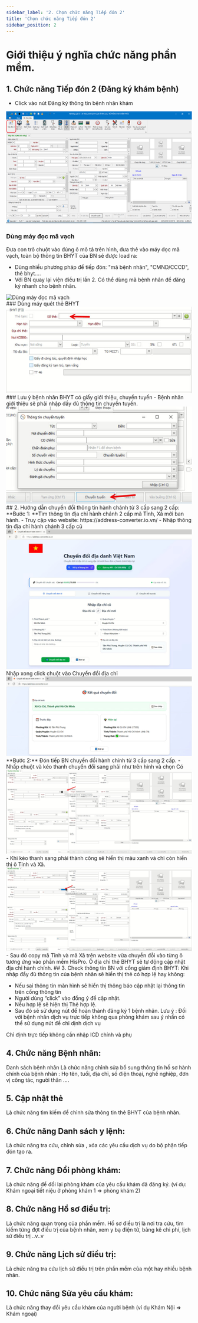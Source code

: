 ```yaml
---
sidebar_label: '2. Chọn chức năng Tiếp đón 2'
title: 'Chọn chức năng Tiếp đón 2'
sidebar_position: 2
---
```


# Giới thiệu ý nghĩa chức năng phần mềm.

## 1. Chức năng Tiếp đón 2 (Đăng ký khám bệnh)

- Click vào nút Đăng ký thông tin bệnh nhân khám

<div className="center-container">
  <img src="/img/dang-ky-thong-tin-benh-nhan-kham.png" alt="Đăng ký thông tin bệnh nhân khám" />
</div>

### Dùng máy đọc mã vạch
Đưa con trỏ chuột vào đúng ô mô tả trên hình, đưa thẻ vào máy đọc mã vạch, toàn bộ thông tin BHYT của BN sẽ được load ra:
- Dùng nhiều phương pháp để tiếp đón: "mã bệnh nhân", "CMND/CCCD", thẻ bhyt....
- Với BN quay lại viện điều trị lần 2. Có thể dùng mã bệnh nhân để đăng ký nhanh cho bệnh nhân.
<div className="center-container">
  <img src="/img/dung-may-doc-ma-vach.png" alt="Dùng máy đọc mã vạch" />
</div>
### Dùng máy quét thẻ BHYT
<div className="center-container">
  <img src="/img/dung-may-quet-the-bhyt.jpg" alt="Dùng máy quét thẻ BHYT" />
</div>
### Lưu ý bệnh nhân BHYT có giấy giới thiệu, chuyển tuyến
- Bệnh nhân giới thiệu sẽ phải nhập đầy đủ thông tin chuyển tuyến.
<div className="center-container">
  <img src="/img/giao-dien-chuyen-tuyen.jpg" alt="Chức năng chuyển tuyến" />
</div>
## 2.	Hướng dẫn chuyển đổi thông tin hành chánh từ 3 cấp sang 2 cấp:
**Bước 1: **Tìm thông tin địa chỉ hành chánh 2 cấp mã Tỉnh, Xã mới ban hành.
-	Truy cập vào  website:  https://address-converter.io.vn/
-	Nhập thông tin địa chỉ hành chánh 3 cấp cũ 
<div className="center-container">
  <img src="/img/nhap-thong-tin-dia-chi-hanh-chinh-3-cap-cu.jpg" alt="Nhập thông tin địa chỉ hành chánh 3 cấp cũ" />
</div>
Nhập xong click chuột vào Chuyển đổi địa chỉ
<div className="center-container">
  <img src="/img/ket-qua-chuyen-doi.jpg" alt="Kết quả chuyển đổi địa chỉ" />
</div>
**Bước 2:** Đón tiếp BN chuyển đổi hành chính từ 3 cấp sang 2 cấp.
-	Nhấp chuột và kéo thanh chuyển đổi sang phải như trên hình và chọn Có
<div className="center-container">
  <img src="/img/chuyen-doi-hanh-chinh-tu-3-cap-sang-2-cap.jpg" alt="Chuyển đổi hành chính từ 3 cấp sang 2 cấp" />
</div>
-	Khi kéo thanh sang phải thành công sẽ hiển thị màu xanh và chỉ còn hiển thị ô Tỉnh và Xã.
<div className="center-container">
  <img src="/img/chuyen-doi-hanh-chinh-tu-2-cap-sang-3-cap.jpg" alt="Chuyển đổi hành chính từ 2 cấp sang 3 cấp" />
</div>
-	Sau đó copy mã Tỉnh và mã Xã trên website vừa chuyễn đỗi vào từng ô tương ứng vào phần mềm HisPro. Ô địa chỉ thẻ BHYT sẽ tự động cập nhật địa chỉ hành chính.
## 3.	Check thông tin BN với cổng giám định BHYT:
Khi nhập đầy đủ thông tin của bệnh nhân sẽ hiển thị thẻ có hợp lệ hay không:

- Nếu sai thông tin màn hình sẽ hiển thị thông báo cập nhật lại thông tin trên cổng thông tin
- Người dùng “click” vào đồng ý để cập nhật.
- Nếu hợp lệ sẽ hiện thị Thẻ hợp lệ. 
- Sau đó sẽ sử dụng nút   để hoàn thành đăng ký 1 bệnh nhân.
Lưu ý : Đối với bệnh nhân dịch vụ  trực tiếp không qua phòng khám sau ý nhấn   có thể sử dụng nút   để chỉ dịnh dịch vụ

Chỉ định trực tiếp không cần nhập ICD chính và phụ

## 4.	Chức năng Bệnh nhân: 
Danh sách bệnh nhân
Là chức năng chỉnh sửa bổ sung thông tin hồ sơ hành chính của bệnh nhân : Họ tên, tuổi, địa chỉ, số điện thoại, nghề nghiệp, đơn vị công tác, người thân ….

## 5.	Cập nhật thẻ

Là chức năng tìm kiếm để chỉnh sửa thông tin thẻ BHYT của bệnh nhân.
## 6.	Chức năng Danh sách y lệnh:

Là chức năng tra cứu, chỉnh sửa , xóa các yêu cầu dịch vụ do bộ phận tiếp đón tạo ra.
## 7.	Chức năng Đổi phòng khám:

Là chức năng để đổi lại phòng khám của yêu cầu khám đã đăng ký. (ví dụ: Khám ngoại tiết niệu ở phòng khám 1 => phòng khám 2)
## 8.	Chức năng Hồ sơ điều trị:

Là chức năng quan trọng của phần mềm. Hồ sơ điều trị là nơi tra cứu, tìm kiếm từng đợt điều trị của bệnh nhân, xem y bạ điện tử, bảng kê chi phí, lịch sử điều trị ..v..v
## 9.	Chức năng Lịch sử điều trị:

Là chức năng tra cứu lịch sử điều trị trên phần mềm của một hay nhiều bệnh nhân.
## 10.	Chức năng Sửa yêu cầu khám:

Là chức năng thay đổi yêu cầu khám của người bệnh (ví dụ Khám Nội => Khám ngoại)
